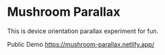 # Mushroom Parallax

This is device orientation parallax experiment for fun.

Public Demo
https://mushroom-parallax.netlify.app/
